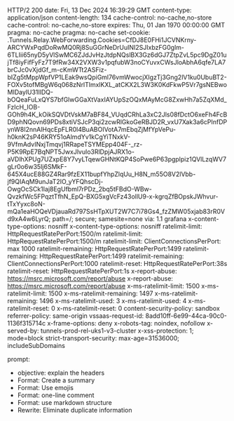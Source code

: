 HTTP/2 200 
date: Fri, 13 Dec 2024 16:39:29 GMT
content-type: application/json
content-length: 134
cache-control: no-cache,no-store
cache-control: no-cache,no-store
expires: Thu, 01 Jan 1970 00:00:00 GMT
pragma: no-cache
pragma: no-cache
set-cookie: .Tunnels.Relay.WebForwarding.Cookies=CfDJ8E0FHi1JCVNKrny-ARCYWxPqdDoRwMQ0Rj8SuGGrNeDrUuINI2SJIxbzFG0glm-6TLIii65nyD5yVlSwMC6ZJdJvHzJtdpNQslBX3Gz6dGJ7ZtpZvL5pc9DgZ01ujTf8iyFifFyFz7T9fRw34X2VXW3v1pqfubW3noCYuvxCWsJloAbhA6qfe7LA7brCJc0vXjdGf_m-cKmWTt2ASFiz-bIZg5tMppWpfVP1LEak9wsQpiGml76vmWwocjXIgzTj3Gng2lV1ku0UbuBT2-FOXv5tofMBgW6q068zNrlTlmxlKXL_atCKX2L3W3K0KdFkwP5Vr7gsNEBwoMIDaylU31IlDQ-bOQeaFuLxQYS7bfGlwGGaXtVaxIAYUpSzOQxMAyMcG8ZxwHh7a5ZqXMd_FzIcH_IOB-GOh9h4K_kOikSQVDtVskM7aBF84_VUqdCRhLa3xC2Jls08fDctO6xeFh4FcBD9phNQovn69PDs8xtiVSJcP3qi2zcwRlGkoGeRBJD2R_vxU7Xak3a6cPInfDPynW8I2nnAlHqcEpFLR0l4BuABOIVotA7mEbqZjMfYpVePu-h0knK2sP46KRY51oAlmdYv1kCgYiTNxkV-9VfmAdvINxjTmqvj1RRapeTSYMEpp404F-_rz-P5K9RpE7BqNPT5JwxJlvulo3RlDpjAJRX1o-aVDlhXPUg7UZxpE8Y7vyLTqewGHNtKQP4SoPwe6P63pgplpiz1QVlLzqWV7gLr0o6w35Ij6SMkF-645X4ucE88GZ4Rar9fzEX11bupfYhpZlqUu_H8N_m55O8V2lVbb-jf9QIAqM9unJaT2IO_yYFQhscDj-OwgOcSCk1Iaj8EgUfbml7rPDz_2bq5tFBdO-WBw-QvzkfWc5FPqztTfhN_EpQ-BXG5xgVcFz43ollU9-x-kgrqZfBOpskJWhvur-tTxYyxc8oN-mQa1eaHOQeVDjauaRd797SsHTpXUT2W7C7i78Gs4_fzZMW05xjab83rR0Vd9xA4w6LyrQ; path=/; secure; samesite=none
via: 1.1 grafana
x-content-type-options: nosniff
x-content-type-options: nosniff
ratelimit-limit: HttpRequestRatePerPort:1500/m
ratelimit-limit: HttpRequestRatePerPort:1500/m
ratelimit-limit: ClientConnectionsPerPort: max 1000
ratelimit-remaining: HttpRequestRatePerPort:1499
ratelimit-remaining: HttpRequestRatePerPort:1499
ratelimit-remaining: ClientConnectionsPerPort:1000
ratelimit-reset: HttpRequestRatePerPort:38s
ratelimit-reset: HttpRequestRatePerPort:1s
x-report-abuse: https://msrc.microsoft.com/report/abuse
x-report-abuse: https://msrc.microsoft.com/report/abuse
x-ms-ratelimit-limit: 1500
x-ms-ratelimit-limit: 1500
x-ms-ratelimit-remaining: 1497
x-ms-ratelimit-remaining: 1496
x-ms-ratelimit-used: 3
x-ms-ratelimit-used: 4
x-ms-ratelimit-reset: 0
x-ms-ratelimit-reset: 0
content-security-policy: sandbox
referrer-policy: same-origin
vssaas-request-id: 8add10ff-6e99-44ca-90c0-1136f315714c
x-frame-options: deny
x-robots-tag: noindex, nofollow
x-served-by: tunnels-prod-rel-uks1-v3-cluster
x-xss-protection: 1; mode=block
strict-transport-security: max-age=31536000; includeSubDomains

prompt:
- objective: explain the headers
- Format: Create a summary
- Format: Use emojis
- Format: one-line comment
- Format: use markdown structure
- Rewrite: Eliminate duplicate information
